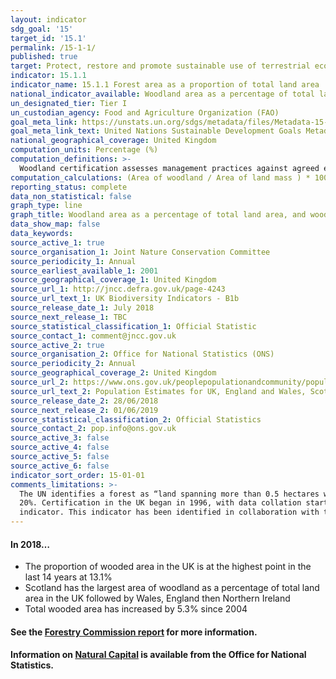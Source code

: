```yaml
---
layout: indicator
sdg_goal: '15'
target_id: '15.1'
permalink: /15-1-1/
published: true
target: Protect, restore and promote sustainable use of terrestrial ecosystems, sustainably manage forests, combat desertification, and halt and reverse land degradation and halt biodiversity loss
indicator: 15.1.1
indicator_name: 15.1.1 Forest area as a proportion of total land area
national_indicator_available: Woodland area as a percentage of total land area, and woodland area certified as sustainably managed as a percentage of total land area
un_designated_tier: Tier I
un_custodian_agency: Food and Agriculture Organization (FAO)
goal_meta_link: https://unstats.un.org/sdgs/metadata/files/Metadata-15-01-01.pdf
goal_meta_link_text: United Nations Sustainable Development Goals Metadata (PDF 379 KB)
national_geographical_coverage: United Kingdom
computation_units: Percentage (%)
computation_definitions: >-
  Woodland certification assesses management practices against agreed environmental standards. Certification requires that wood products are harvested legally and sustainably, and that important wildlife habitats are identified and are not negatively impacted by management.
computation_calculations: (Area of woodland / Area of land mass ) * 100 OR (Area of certified woodland / Area of land mass ) * 100
reporting_status: complete
data_non_statistical: false
graph_type: line
graph_title: Woodland area as a percentage of total land area, and woodland area certified as sustainably managed as a percentage of total land area 
data_show_map: false
data_keywords:  
source_active_1: true
source_organisation_1: Joint Nature Conservation Committee
source_periodicity_1: Annual
source_earliest_available_1: 2001
source_geographical_coverage_1: United Kingdom
source_url_1: http://jncc.defra.gov.uk/page-4243
source_url_text_1: UK Biodiversity Indicators - B1b
source_release_date_1: July 2018
source_next_release_1: TBC
source_statistical_classification_1: Official Statistic 
source_contact_1: comment@jncc.gov.uk
source_active_2: true
source_organisation_2: Office for National Statistics (ONS)
source_periodicity_2: Annual
source_geographical_coverage_2: United Kingdom
source_url_2: https://www.ons.gov.uk/peoplepopulationandcommunity/populationandmigration/populationestimates/datasets/populationestimatesforukenglandandwalesscotlandandnorthernireland
source_url_text_2: Population Estimates for UK, England and Wales, Scotland and Northern Ireland
source_release_date_2: 28/06/2018
source_next_release_2: 01/06/2019
source_statistical_classification_2: Official Statistics
source_contact_2: pop.info@ons.gov.uk
source_active_3: false
source_active_4: false
source_active_5: false
source_active_6: false
indicator_sort_order: 15-01-01
comments_limitations: >-
  The UN identifies a forest as “land spanning more than 0.5 hectares with trees higher than 5 meters and a canopy cover of more than 10 percent, or trees able to reach these thresholds in situ". The definition used in the UK calculations only counts areas where the canopy covers more than
  20%. Certification in the UK began in 1996, with data collation starting in 2001, becoming a regular annual collation in 2004. New certificates may relate to existing woodland that was not previously certified, or to newly planted areas. Data follows the UN specification for this
  indicator. This indicator has been identified in collaboration with topic experts.
---
```

#### In **2018**… 
* The proportion of wooded area in the UK is at the highest point in the last 14 years at 13.1%
* Scotland has the largest area of woodland as a percentage of total land area in the UK followed by Wales, England then Northern Ireland
* Total wooded area has increased by 5.3% since 2004

#### See the [Forestry Commission report](https://www.forestresearch.gov.uk/tools-and-resources/statistics/forestry-statistics/) for more information.

#### Information on [Natural Capital](https://www.ons.gov.uk/economy/environmentalaccounts/bulletins/uknaturalcapital/landandhabitatecosystemaccounts#ecosystem-accounts-for-woodland/) is available from the Office for National Statistics.